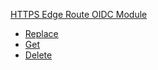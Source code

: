 
[HTTPS Edge Route OIDC Module](#api-edge-route-oidc-module)
- [Replace](#api-edge-route-oidc-module-replace)
- [Get](#api-edge-route-oidc-module-get)
- [Delete](#api-edge-route-oidc-module-delete)
